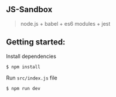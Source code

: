 ## JS-Sandbox

> node.js + babel + es6 modules + jest

## Getting started:

Install dependencies

```
$ npm install
```

Run `src/index.js` file

```
$ npm run dev
```
